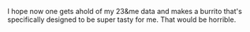 I hope now one gets ahold of my 23&amp;me data and makes a burrito that's specifically designed to be super tasty for me. That would be horrible.

